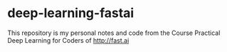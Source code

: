 # deep-learning-fastai
This repository is my personal notes and code from the Course Practical Deep Learning for Coders of http://fast.ai
